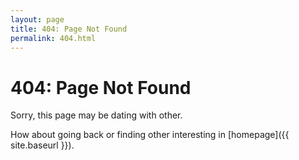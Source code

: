 ```yaml
---
layout: page
title: 404: Page Not Found
permalink: 404.html
---
```

# 404: Page Not Found

Sorry, this page may be dating with other.

How about going back or finding other interesting in [homepage]({{ site.baseurl }}).